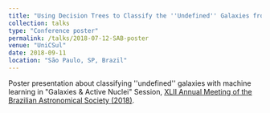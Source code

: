 ```yaml
---
title: "Using Decision Trees to Classify the ''Undefined'' Galaxies from Galaxy Zoo 1"
collection: talks
type: "Conference poster"
permalink: /talks/2018-07-12-SAB-poster
venue: "UniCSul"
date: 2018-09-11
location: "São Paulo, SP, Brazil"
---
```


Poster presentation about classifying ''undefined'' galaxies with machine learning in "Galaxies & Active Nuclei" Session, [XLII Annual Meeting of the Brazilian Astronomical Society (2018)](https://sab-astro.org.br/eventos/reuniao-anual-da-sab/eventos-anteriores/xlii-reuniao-anual-da-sab/agenda/).
